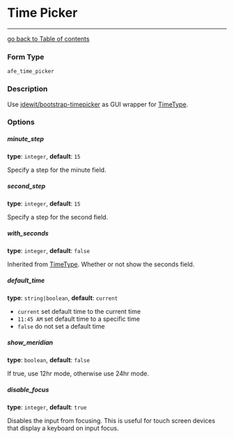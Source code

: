# Time Picker
---------------------------------------

[go back to Table of contents][back-to-index]

[back-to-index]: https://github.com/avocode/FormExtensions/blob/master/Resources/doc/documentation.md

[symfony-timetype]: http://symfony.com/doc/current/reference/forms/types/time.html
[jdewit-timepicker]: https://github.com/jdewit/bootstrap-timepicker

### Form Type

 `afe_time_picker`

### Description

Use [jdewit/bootstrap-timepicker][jdewit-timepicker] as GUI wrapper for
[TimeType][symfony-timetype].

### Options

##### minute_step

**type**: `integer`, **default**: `15`

Specify a step for the minute field.

##### second_step

**type**: `integer`, **default**: `15`

Specify a step for the second field.

##### with_seconds

**type**: `integer`, **default**: `false`

Inherited from [TimeType][symfony-timetype]. Whether or not show the seconds field.

##### default_time

**type**: `string|boolean`, **default**: `current`

* `current` set default time to the current time
* `11:45 AM` set default time to a specific time
* `false` do not set a default time 

##### show_meridian

**type**: `boolean`, **default**: `false`

If true, use 12hr mode, otherwise use 24hr mode.

##### disable_focus

**type**: `integer`, **default**: `true`

Disables the input from focusing. This is useful for touch screen devices 
that display a keyboard on input focus.
